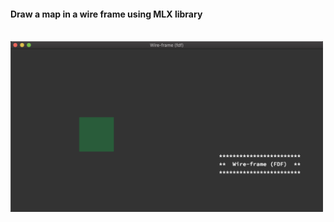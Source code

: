 #### Draw a map in a wire frame using MLX library 

<br>

<img width="500px" src="https://github.com/esettes/FDF_42/blob/master/wireframe-1.png" />
